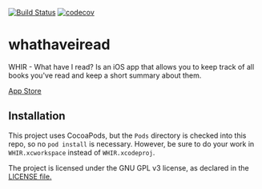 [![Build Status](https://travis-ci.org/bcye/whathaveiread.svg?branch=master)](https://travis-ci.org/bcye/whathaveiread)
[![codecov](https://codecov.io/gh/bcye/whathaveiread/branch/master/graph/badge.svg)](https://codecov.io/gh/bcye/whathaveiread)

# whathaveiread

WHIR - What have I read? Is an iOS app that allows you to keep track of all books you've read and keep a short summary about them.

[App Store](https://itunes.apple.com/us/app/whir/id1368037703?ls=1&mt=8)

## Installation

This project uses CocoaPods, but the `Pods` directory is checked into this repo, so no `pod install` is necessary. However, be sure to do your work in `WHIR.xcworkspace` instead of `WHIR.xcodeproj`.

The project is licensed under the GNU GPL v3 license, as declared in the [LICENSE file.](LICENSE)
